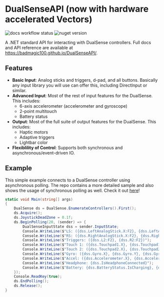 # DualSenseAPI (now with hardware accelerated Vectors)

![docs workflow status](https://github.com/BadMagic100/DualSenseAPI/actions/workflows/github-pages.yml/badge.svg)
![nuget version](https://img.shields.io/nuget/v/DualSenseAPI)

A .NET standard API for interacting with DualSense controllers. Full docs and API reference are available at https://badmagic100.github.io/DualSenseAPI/.

## Features
- **Basic Input**: Analog sticks and triggers, d-pad, and all buttons. Basically any input library
you will use can offer this, including DirectInput or similar.
- **Advanced Input**: Most of the rest of input features for the DualSense. This includes:
  - 6-axis accelerometer (accelerometer and gyroscope)
  - 2-point multitouch
  - Battery status
- **Output**: Most of the full suite of output features for the DualSense. This includes:
  - Haptic motors
  - Adaptive triggers
  - Lightbar color
- **Flexiblility of Control**: Supports both synchronous and asynchronous/event-driven IO.

## Example
This simple example connects to a DualSense controller using asynchronous polling. The repo contains
a more detailed sample and also shows the usage of synchronous polling as well. Check it out
[here](https://github.com/BadMagic100/DualSenseAPI/blob/master/TestDriver/Program.cs#L53)!

```csharp
static void Main(string[] args)
{
    DualSense ds = DualSense.EnumerateControllers().First();
    ds.Acquire();
    ds.JoystickDeadZone = 0.1f;
    ds.BeginPolling(20, (sender) => {
        DualSenseInputState dss = sender.InputState;
        Console.WriteLine($"LS: ({dss.LeftAnalogStick.X:F2}, {dss.LeftAnalogStick.Y:F2})");
        Console.WriteLine($"RS: ({dss.RightAnalogStick.X:F2}, {dss.RightAnalogStick.Y:F2})");
        Console.WriteLine($"Triggers: ({dss.L2:F2}, {dss.R2:F2})");
        Console.WriteLine($"Touch 1: ({dss.Touchpad1.X}, {dss.Touchpad1.Y}, {dss.Touchpad1.IsDown}, {dss.Touchpad1.Id})");
        Console.WriteLine($"Touch 2: ({dss.Touchpad2.X}, {dss.Touchpad2.Y}, {dss.Touchpad2.IsDown}, {dss.Touchpad2.Id})");
        Console.WriteLine($"Gyro: ({dss.Gyro.X}, {dss.Gyro.Y}, {dss.Gyro.Z})");
        Console.WriteLine($"Accel: ({dss.Accelerometer.X}, {dss.Accelerometer.Y}, {dss.Accelerometer.Z}); m={dss.Accelerometer.Magnitude()}");
        Console.WriteLine($"Headphone: {dss.IsHeadphoneConnected}");
        Console.WriteLine($"Battery: {dss.BatteryStatus.IsCharging}, {dss.BatteryStatus.IsFullyCharged}, {dss.BatteryStatus.Level}");
    });
    Console.ReadKey(true);
    ds.EndPolling();
    ds.Release();
}
```
